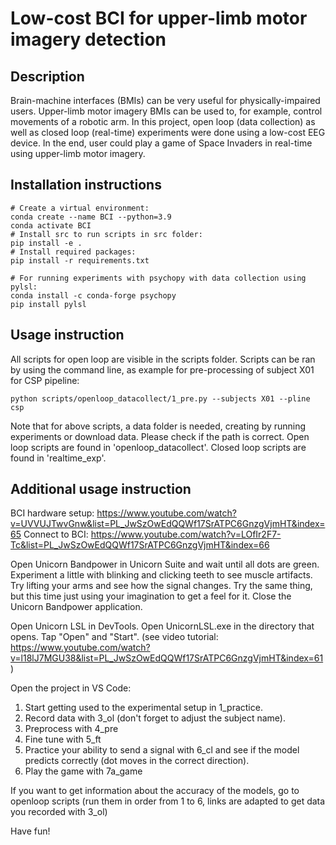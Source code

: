 # Low-cost BCI for upper-limb motor imagery detection

## Description
Brain-machine interfaces (BMIs) can be very useful for physically-impaired users.
Upper-limb motor imagery BMIs can be used to, for example, control movements of a robotic arm. 
In this project, open loop (data collection) as well as closed loop (real-time) experiments were done using a low-cost EEG device.
In the end, user could play a game of Space Invaders in real-time using upper-limb motor imagery.

## Installation instructions
```
# Create a virtual environment:
conda create --name BCI --python=3.9
conda activate BCI
# Install src to run scripts in src folder:
pip install -e .
# Install required packages:
pip install -r requirements.txt

# For running experiments with psychopy with data collection using pylsl:
conda install -c conda-forge psychopy
pip install pylsl
```

## Usage instruction
All scripts for open loop are visible in the scripts folder.
Scripts can be ran by using the command line, as example for pre-processing of subject X01 for CSP pipeline:
```
python scripts/openloop_datacollect/1_pre.py --subjects X01 --pline csp
```
Note that for above scripts, a data folder is needed, creating by running experiments or download data.
Please check if the path is correct.
Open loop scripts are found in 'openloop_datacollect'.
Closed loop scripts are found in 'realtime_exp'.

## Additional usage instruction 
BCI hardware setup: https://www.youtube.com/watch?v=UVVUJTwvGnw&list=PL_JwSzOwEdQQWf17SrATPC6GnzgVjmHT&index=65
Connect to BCI: https://www.youtube.com/watch?v=LOfIr2F7-Tc&list=PL_JwSzOwEdQQWf17SrATPC6GnzgVjmHT&index=66  

Open Unicorn Bandpower in Unicorn Suite and wait until all dots are green. Experiment a little with 
blinking and clicking teeth to see muscle artifacts. Try lifting your arms and see how the signal changes. 
Try the same thing, but this time just using your imagination to get a feel for it. Close the Unicorn Bandpower application. 

Open Unicorn LSL in DevTools. Open UnicornLSL.exe in the directory that opens. Tap "Open" and "Start". 
(see video tutorial: https://www.youtube.com/watch?v=l18lJ7MGU38&list=PL_JwSzOwEdQQWf17SrATPC6GnzgVjmHT&index=61)

Open the project in VS Code:
1. Start getting used to the experimental setup in 1_practice. 
2. Record data with 3_ol (don't forget to adjust the subject name). 
3. Preprocess with 4_pre 
4. Fine tune with 5_ft 
5. Practice your ability to send a signal with 6_cl and see if the model predicts correctly (dot moves in the correct direction).
6. Play the game with 7a_game 

If you want to get information about the accuracy of the models, go to openloop scripts (run them in order from 1 to 6, 
links are adapted to get data you recorded with 3_ol) 

Have fun! 